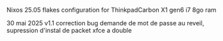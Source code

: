 Nixos 25.05 flakes configuration for ThinkpadCarbon X1 gen6 i7 8go ram

30 mai 2025 v1.1
    correction bug demande de mot de passe au reveil, supression d'instal de packet xfce a double
